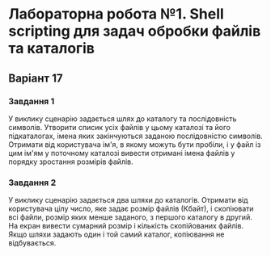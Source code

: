 # Лабораторна робота №1. Shell scripting для задач обробки файлів та каталогів

## Варіант 17

### Завдання 1

У виклику сценарію задається шлях до каталогу та послідовність символів. Утворити списик усіх файлів у цьому каталозі та його підкаталогах, імена яких закінчуються заданою послідовністю символів. Отримати від користувача ім'я, в якому можуть бути пробіли, і у файл із цим ім'ям у поточному каталозі вивести отримані імена файлів у порядку зростання розмірів файлів.

### Завдання 2

У виклику сценарію задається два шляхи до каталогів. Отримати від користувача цілу число, яке задає розмір файлів (Кбайт), і скопіювати всі файли, розмір яких менше заданого, з першого каталогу в другий. На екран вивести сумарний розмір і кількість скопійованих файлів. Якщо шляхи задають один і той самий каталог, копіювання не відбувається.
